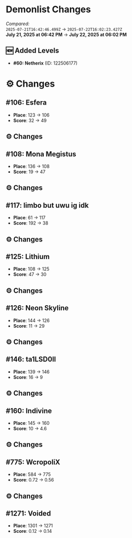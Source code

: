 # Demonlist Changes

_Compared:_<br />
`2025-07-21T16:42:46.499Z` → `2025-07-22T16:02:23.427Z`<br />
**July 21, 2025 at 06:42 PM** → **July 22, 2025 at 06:02 PM**

## 🆕 Added Levels

- **#60: Netherix** (ID: 122506177)

# ⚙️ Changes

## #106: Esfera

- **Place**: 123 → 106
- **Score**: 32 → 49

## ⚙️ Changes

## #108: Mona Megistus

- **Place**: 136 → 108
- **Score**: 19 → 47

## ⚙️ Changes

## #117: limbo but uwu ig idk

- **Place**: 61 → 117
- **Score**: 192 → 38

## ⚙️ Changes

## #125: Lithium

- **Place**: 108 → 125
- **Score**: 47 → 30

## ⚙️ Changes

## #126: Neon Skyline

- **Place**: 144 → 126
- **Score**: 11 → 29

## ⚙️ Changes

## #146: ta1LSD0ll

- **Place**: 139 → 146
- **Score**: 16 → 9

## ⚙️ Changes

## #160: Indivine

- **Place**: 145 → 160
- **Score**: 10 → 4.6

## ⚙️ Changes

## #775: WcropoliX

- **Place**: 584 → 775
- **Score**: 0.72 → 0.56

## ⚙️ Changes

## #1271: Voided

- **Place**: 1301 → 1271
- **Score**: 0.12 → 0.14
